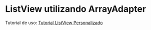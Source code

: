 # ListView utilizando ArrayAdapter
Tutorial de uso: [Tutorial ListView Personalizado](https://matiassalinas.github.io//3_Tutorial_ListView_Personalizado/)

